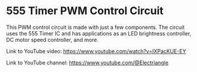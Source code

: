 # 555 Timer PWM Control Circuit
This PWM control circuit is made with just a few components. The circuit uses the 555 Timer IC and has applications as an LED brightness controller, DC motor speed controller, and more. 

Link to YouTube video: https://www.youtube.com/watch?v=IXPacKUE-EY

Link to YouTube channel: https://www.youtube.com/@Electriangle
